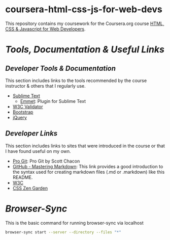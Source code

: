 # coursera-html-css-js-for-web-devs
This repository contains my coursework for the Coursera.org course [HTML, CSS &amp; Javascript for Web Developers](https://www.coursera.org/learn/html-css-javascript-for-web-developers).

# _**Tools, Documentation &amp; Useful Links**_

## _Developer Tools &amp; Documentation_
This section includes links to the tools recommended by the course instructor &amp; others that I regularly use.

* [Sublime Text](https://www.sublimetext.com/)
  * [Emmet](http://emmet.io/): Plugin for Sublime Text
* [W3C Validator](https://validator.w3.org/)
* [Bootstrap](http://getbootstrap.com/getting-started/)
* [jQuery](http://jquery.com/download/)

## _Developer Links_
This section includes links to sites that were introduced in the course or that I have found useful on my own.

* [Pro Git](https://git-scm.com/book/en/v2): Pro Git by Scott Chacon
* [GitHub - Mastering Markdown](https://guides.github.com/features/mastering-markdown/): This link provides a good introduction to the syntax used for creating markdown files \(.md or .markdown\) like this README.
* [W3C](https://www.w3.org/)
* [CSS Zen Garden](http://www.csszengarden.com/)

# _**Browser-Sync**_
This is the basic command for running browser-sync via localhost

```bash
browser-sync start --server --directory --files "*"
```